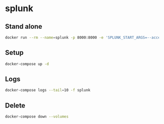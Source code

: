 # splunk

## Stand alone
```bash
docker run --rm --name=splunk -p 8000:8000 -e 'SPLUNK_START_ARGS=--accept-license' -e 'SPLUNK_PASSWORD=12345678' splunk/splunk:latest
```

## Setup
```bash
docker-compose up -d
```

## Logs
```bash
docker-compose logs --tail=10 -f splunk
```

## Delete
```bash
docker-compose down --volumes
```
